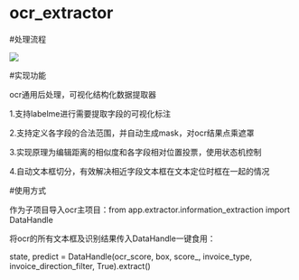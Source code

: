# ocr_extractor

#处理流程

![](http://www.weikunt.cn:7788/selif/qfazrl0x.png)

#实现功能

ocr通用后处理，可视化结构化数据提取器

1.支持labelme进行需要提取字段的可视化标注

2.支持定义各字段的合法范围，并自动生成mask，对ocr结果点乘遮罩

3.实现原理为编辑距离的相似度和各字段相对位置投票，使用状态机控制

4.自动文本框切分，有效解决相近字段文本框在文本定位时框在一起的情况


#使用方式

作为子项目导入ocr主项目：from app.extractor.information_extraction import DataHandle

将ocr的所有文本框及识别结果传入DataHandle一键食用：

state, predict = DataHandle(ocr_score, box, score_, invoice_type, invoice_direction_filter,
                                                True).extract()
